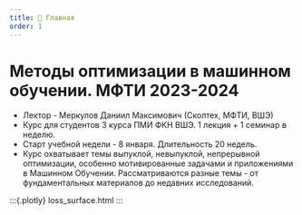 ```yaml
---
title: 🏡 Главная
order: 1
---
```

# Методы оптимизации в машинном обучении. МФТИ 2023-2024

* Лектор - Меркулов Даниил Максимович (Сколтех, МФТИ, ВШЭ)
* Курс для студентов 3 курса ПМИ ФКН ВШЭ. 1 лекция + 1 семинар в неделю.
* Старт учебной недели - 8 января. Длительность 20 недель.
* Курс охватывает темы выпуклой, невыпуклой, непрерывной  оптимизации, особенно мотивированные задачами и приложениями в Машинном Обучении. Рассматриваются разные темы - от фундаментальных материалов до недавних исследований.

:::{.plotly} 
loss_surface.html
:::